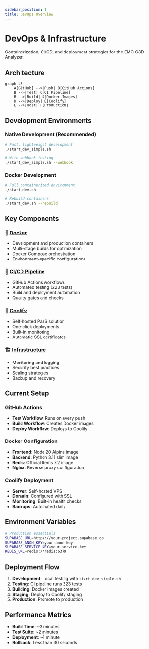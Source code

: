 ```yaml
---
sidebar_position: 1
title: DevOps Overview
---
```


# DevOps & Infrastructure

Containerization, CI/CD, and deployment strategies for the EMG C3D Analyzer.

## Architecture

```mermaid
graph LR
    A[GitHub] -->|Push| B[GitHub Actions]
    B -->|Test| C[CI Pipeline]
    B -->|Build| D[Docker Images]
    D -->|Deploy| E[Coolify]
    E -->|Host| F[Production]
```

## Development Environments

### Native Development (Recommended)
```bash
# Fast, lightweight development
./start_dev_simple.sh

# With webhook testing
./start_dev_simple.sh --webhook
```

### Docker Development
```bash
# Full containerized environment
./start_dev.sh

# Rebuild containers
./start_dev.sh --rebuild
```

## Key Components

### 🐳 [Docker](./docker/overview)
- Development and production containers
- Multi-stage builds for optimization
- Docker Compose orchestration
- Environment-specific configurations

### 🚀 [CI/CD Pipeline](./ci-cd/overview)
- GitHub Actions workflows
- Automated testing (223 tests)
- Build and deployment automation
- Quality gates and checks

### 🌊 [Coolify](./coolify/overview)
- Self-hosted PaaS solution
- One-click deployments
- Built-in monitoring
- Automatic SSL certificates

### 🏗️ [Infrastructure](./infrastructure/overview)
- Monitoring and logging
- Security best practices
- Scaling strategies
- Backup and recovery

## Current Setup

### GitHub Actions
- **Test Workflow**: Runs on every push
- **Build Workflow**: Creates Docker images
- **Deploy Workflow**: Deploys to Coolify

### Docker Configuration
- **Frontend**: Node 20 Alpine image
- **Backend**: Python 3.11 slim image
- **Redis**: Official Redis 7.2 image
- **Nginx**: Reverse proxy configuration

### Coolify Deployment
- **Server**: Self-hosted VPS
- **Domain**: Configured with SSL
- **Monitoring**: Built-in health checks
- **Backups**: Automated daily

## Environment Variables

```bash
# Production essentials
SUPABASE_URL=https://your-project.supabase.co
SUPABASE_ANON_KEY=your-anon-key
SUPABASE_SERVICE_KEY=your-service-key
REDIS_URL=redis://redis:6379
```

## Deployment Flow

1. **Development**: Local testing with `start_dev_simple.sh`
2. **Testing**: CI pipeline runs 223 tests
3. **Building**: Docker images created
4. **Staging**: Deploy to Coolify staging
5. **Production**: Promote to production

## Performance Metrics

- **Build Time**: ~3 minutes
- **Test Suite**: ~2 minutes
- **Deployment**: ~1 minute
- **Rollback**: Less than 30 seconds